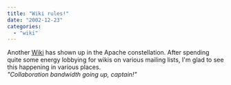 ```yaml
---
title: "Wiki rules!"
date: "2002-12-23"
categories: 
  - "wiki"
---
```


Another [Wiki](http://nagoya.apache.org/wiki/apachewiki.cgi) has shown up in the Apache constellation. After spending quite some energy lobbying for wikis on various mailing lists, I'm glad to see this happening in various places.  
_"Collaboration bandwidth going up, captain!"_
